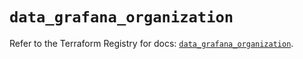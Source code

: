 # `data_grafana_organization`

Refer to the Terraform Registry for docs: [`data_grafana_organization`](https://registry.terraform.io/providers/grafana/grafana/3.15.3/docs/data-sources/organization).
